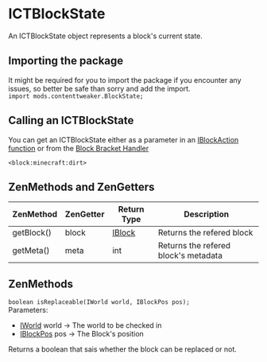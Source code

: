 # ICTBlockState

An ICTBlockState object represents a block's current state.

## Importing the package
It might be required for you to import the package if you encounter any issues, so better be safe than sorry and add the import.  
`import mods.contenttweaker.BlockState;` 

## Calling an ICTBlockState
You can get an ICTBlockState either as a parameter in an [IBlockAction function](/Mods/ContentTweaker/Vanilla/Advanced_Functionality/Functions/IBlockAction) or from the [Block Bracket Handler](/Mods/ContentTweaker/Vanilla/Brackets/Bracket_Blocks)

`<block:minecraft:dirt>`

## ZenMethods and ZenGetters
|ZenMethod  |ZenGetter | Return Type                      | Description                          |
|-----------|----------|----------------------------------|--------------------------------------|
|getBlock() |block     | [IBlock](/Vanilla/Blocks/IBlock) | Returns the refered block            |
|getMeta()  |meta      | int                              | Returns the refered block's metadata |

## ZenMethods
`boolean isReplaceable(IWorld world, IBlockPos pos);`  
Parameters:

- [IWorld](/Mods/ContentTweaker/Vanilla/Types/World/IWorld) world → The world to be checked in
- [IBlockPos](/Mods/ContentTweaker/Vanilla/Types/Block/IBlockPos) pos → The Block's position

Returns a boolean that sais whether the block can be replaced or not.
